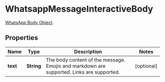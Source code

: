 

# WhatsappMessageInteractiveBody

[WhatsApp Body Object](https://developers.facebook.com/docs/whatsapp/cloud-api/reference/messages#body-object).

## Properties

| Name | Type | Description | Notes |
|------------ | ------------- | ------------- | -------------|
|**text** | **String** | The body content of the message. Emojis and markdown are supported. Links are supported. |  [optional] |



